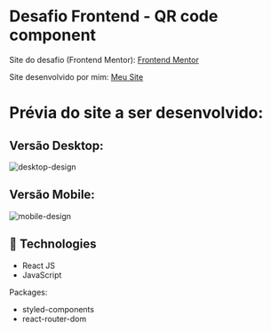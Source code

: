 # Desafio Frontend - QR code component

Site do desafio (Frontend Mentor): <a href="https://www.frontendmentor.io/challenges/qr-code-component-iux_sIO_H" target="_blank">Frontend Mentor</a>

Site desenvolvido por mim: <a href="https://qrcode-challenge.vercel.app/" target="_blank">Meu Site</a>


# Prévia do site a ser desenvolvido:
## Versão Desktop:

![desktop-design](https://user-images.githubusercontent.com/49801321/157365753-d095e487-a26e-4c8e-9725-464a9b7a2128.jpg)

## Versão Mobile:

![mobile-design](https://user-images.githubusercontent.com/49801321/157365994-f4675a31-6a1a-4585-ac76-443b659d4145.jpg)

## 🚀  Technologies

-   React JS
-   JavaScript

Packages:

-   styled-components
-   react-router-dom
